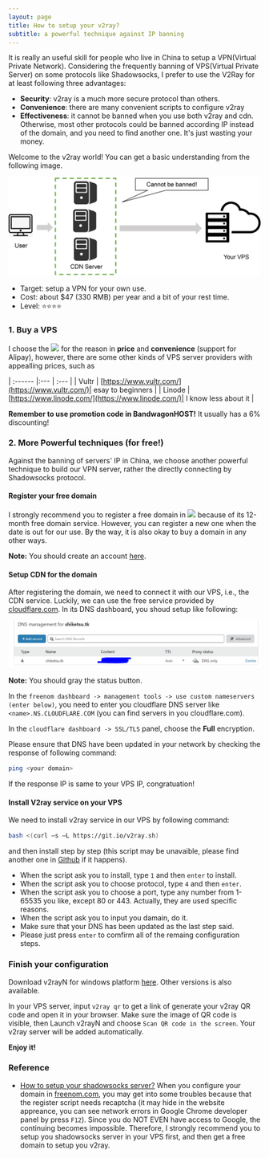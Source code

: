 ```yaml
---
layout: page
title: How to setup your v2ray?
subtitle: a powerful technique against IP banning
---
```


It is really an useful skill for people who live in China to setup a VPN(Virtual Private Network). Considering the frequently banning of VPS(Virtual Private Server) on some protocols like Shadowsocks, I prefer to use the V2Ray for at least following three advantages:
- **Security**: v2ray is a much more secure protocol than others.
- **Convenience**: there are many convenient scripts to configure v2ray
- **Effectiveness**: it cannot be banned when you use both v2ray and cdn. Otherwise, most other protocols could be banned according IP instead of the domain, and you need to find another one. It's just wasting your money.

Welcome to the v2ray world! You can get a basic understanding from the following image.

![](setup-v2ray-img-2.png)

- Target: setup a VPN for your own use.
- Cost: about $47 (330 RMB) per year and a bit of your rest time.
- Level: ⭐⭐⭐⭐

### 1. Buy a VPS

I choose the [![](https://bwh88.net/templates/organicbandwagon/images/logo.png)](https://bwh88.net/) for the reason in **price** and **convenience** (support for Alipay), however, there are some other kinds of VPS server providers with appealling prices, such as 

| :------ |:--- | :--- |
| Vultr | [https://www.vultr.com/](https://www.vultr.com/)| esay to beginners |
| Linode | [https://www.linode.com/](https://www.linode.com/)| I know less about it |

**Remember to use promotion code in BandwagonHOST!** It usually has a 6% discounting!

### 2. More Powerful techniques (for free!)
Against the banning of servers' IP in China, we choose another powerful technique to build our VPN server, rather the directly connecting by Shadowsocks protocol.

#### Register your free domain
I strongly recommend you to register a free domain in [![](https://my.freenom.com/templates/freenom/img/logo.png)](https://my.freenom.com/) because of its 12-month free domain service. However, you can register a new one when the date is out for our use. By the way, it is also okay to buy a domain in any other ways.

**Note:** You should create an account [here](http://www.freenom.com/en/developers.html).

#### Setup CDN for the domain

After registering the domain, we need to connect it with our VPS, i.e., the CDN service. Luckily, we can use the free service provided by [cloudflare.com](https://dash.cloudflare.com/). In its DNS dashboard, you shoud setup like following:

![](setup-v2ray-img-1.PNG)

**Note:** You should gray the status button. 

In the `freenom dashboard -> management tools -> use custom nameservers (enter below)`, you need to enter you cloudflare DNS server like `<name>.NS.CLOUDFLARE.COM` (you can find servers in you cloudflare.com).

In the `cloudflare dashboard -> SSL/TLS` panel, choose the **Full** encryption.

Please ensure that DNS have been updated in your network by checking the response of following command:
```bash
ping <your domain>
```
If the response IP is same to your VPS IP, congratuation!

#### Install V2ray service on your VPS

We need to install v2ray service in our VPS by following command:

```bash
bash <(curl –s –L https://git.io/v2ray.sh)
```
and then install step by step (this script may be unavaible, please find another one in [Github](https://github.com) if it happens).

- When the script ask you to install, type `1` and then `enter` to install.
- When the script ask you to choose protocol, type `4` and then `enter`.
- When the script ask you to choose a port, type any number from 1-65535 you like, except 80 or 443. Actually, they are used specific reasons.
- When the script ask you to input you damain, do it.
- Make sure that your DNS has been updated as the last step said.
- Please just press `enter` to comfirm all of the remaing configuration steps.

### Finish your configuration

Download v2rayN for windows platform [here](https://github.com/2dust/v2rayN/releases). Other versions is also available.

In your VPS server, input `v2ray qr` to get a link of generate your v2ray QR code and open it in your browser. Make sure the image of QR code is visible, then Launch v2rayN and choose `Scan QR code in the screen`. Your v2ray server will be added automatically. 

**Enjoy it!**

### Reference
- [How to setup your shadowsocks server?](https://github.com/easonhuang123/blog/issues/1) When you configure your domain in [freenom.com](https://freenom.com), you may get into some troubles because that the register script needs recaptcha (it may hide in the website appreance, you can see network errors in Google Chrome developer panel by press `F12`). Since you do NOT EVEN have access to Google, the continuing becomes impossible. Therefore, I strongly recommend you to setup you shadowsocks server in your VPS first, and then get a free domain to setup you v2ray.